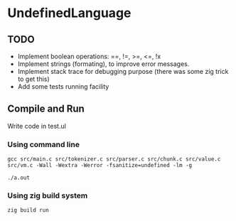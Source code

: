 # UndefinedLanguage

## TODO

- Implement boolean operations: ==, !=, >=, <=, !x
- Implement strings (formating), to improve error messages.
- Implement stack trace for debugging purpose (there was some zig trick to get this)
- Add some tests running facility

## Compile and Run

Write code in test.ul

### Using command line

```
gcc src/main.c src/tokenizer.c src/parser.c src/chunk.c src/value.c src/vm.c -Wall -Wextra -Werror -fsanitize=undefined -lm -g
```

```
./a.out
```

### Using zig build system

```
zig build run
```
